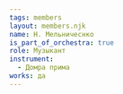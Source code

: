 ```yaml
---
tags: members
layout: members.njk
name: Н. Мельничеснко
is_part_of_orchestra: true
role: Музыкант
instrument:
  - Домра прима
works: да
---
```

